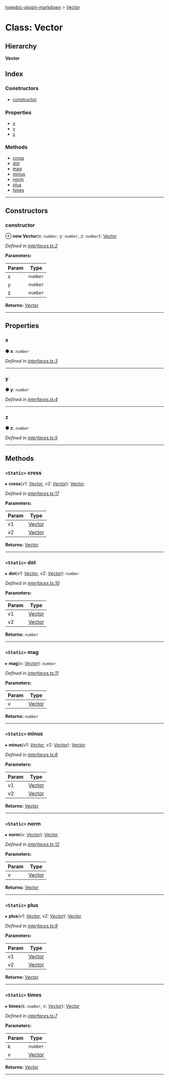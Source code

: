 [typedoc-plugin-markdown](../README.md) > [Vector](../classes/vector.md)

# Class: Vector

## Hierarchy

**Vector**

## Index

### Constructors

* [constructor](vector.md#markdown-header-constructor)

### Properties

* [x](vector.md#markdown-header-x)
* [y](vector.md#markdown-header-y)
* [z](vector.md#markdown-header-z)

### Methods

* [cross](vector.md#markdown-header-static-cross)
* [dot](vector.md#markdown-header-static-dot)
* [mag](vector.md#markdown-header-static-mag)
* [minus](vector.md#markdown-header-static-minus)
* [norm](vector.md#markdown-header-static-norm)
* [plus](vector.md#markdown-header-static-plus)
* [times](vector.md#markdown-header-static-times)

---

## Constructors

###  constructor

⊕ **new Vector**(x: *`number`*, y: *`number`*, z: *`number`*): [Vector](vector.md)

*Defined in [interfaces.ts:2](https://bitbucket.org/owner/repository_name/src/master/src/interfaces.ts?fileviewer&amp;#x3D;file-view-default#interfaces.ts-2)*

**Parameters:**

| Param | Type |
| ------ | ------ |
| x | `number` | 
| y | `number` | 
| z | `number` | 

**Returns:** [Vector](vector.md)

___

## Properties

###  x

**● x**: *`number`*

*Defined in [interfaces.ts:3](https://bitbucket.org/owner/repository_name/src/master/src/interfaces.ts?fileviewer&amp;#x3D;file-view-default#interfaces.ts-3)*

___

###  y

**● y**: *`number`*

*Defined in [interfaces.ts:4](https://bitbucket.org/owner/repository_name/src/master/src/interfaces.ts?fileviewer&amp;#x3D;file-view-default#interfaces.ts-4)*

___

###  z

**● z**: *`number`*

*Defined in [interfaces.ts:5](https://bitbucket.org/owner/repository_name/src/master/src/interfaces.ts?fileviewer&amp;#x3D;file-view-default#interfaces.ts-5)*

___

## Methods

### `<Static>` cross

▸ **cross**(v1: *[Vector](vector.md)*, v2: *[Vector](vector.md)*): [Vector](vector.md)

*Defined in [interfaces.ts:17](https://bitbucket.org/owner/repository_name/src/master/src/interfaces.ts?fileviewer&amp;#x3D;file-view-default#interfaces.ts-17)*

**Parameters:**

| Param | Type |
| ------ | ------ |
| v1 | [Vector](vector.md) | 
| v2 | [Vector](vector.md) | 

**Returns:** [Vector](vector.md)

___

### `<Static>` dot

▸ **dot**(v1: *[Vector](vector.md)*, v2: *[Vector](vector.md)*): `number`

*Defined in [interfaces.ts:10](https://bitbucket.org/owner/repository_name/src/master/src/interfaces.ts?fileviewer&amp;#x3D;file-view-default#interfaces.ts-10)*

**Parameters:**

| Param | Type |
| ------ | ------ |
| v1 | [Vector](vector.md) | 
| v2 | [Vector](vector.md) | 

**Returns:** `number`

___

### `<Static>` mag

▸ **mag**(v: *[Vector](vector.md)*): `number`

*Defined in [interfaces.ts:11](https://bitbucket.org/owner/repository_name/src/master/src/interfaces.ts?fileviewer&amp;#x3D;file-view-default#interfaces.ts-11)*

**Parameters:**

| Param | Type |
| ------ | ------ |
| v | [Vector](vector.md) | 

**Returns:** `number`

___

### `<Static>` minus

▸ **minus**(v1: *[Vector](vector.md)*, v2: *[Vector](vector.md)*): [Vector](vector.md)

*Defined in [interfaces.ts:8](https://bitbucket.org/owner/repository_name/src/master/src/interfaces.ts?fileviewer&amp;#x3D;file-view-default#interfaces.ts-8)*

**Parameters:**

| Param | Type |
| ------ | ------ |
| v1 | [Vector](vector.md) | 
| v2 | [Vector](vector.md) | 

**Returns:** [Vector](vector.md)

___

### `<Static>` norm

▸ **norm**(v: *[Vector](vector.md)*): [Vector](vector.md)

*Defined in [interfaces.ts:12](https://bitbucket.org/owner/repository_name/src/master/src/interfaces.ts?fileviewer&amp;#x3D;file-view-default#interfaces.ts-12)*

**Parameters:**

| Param | Type |
| ------ | ------ |
| v | [Vector](vector.md) | 

**Returns:** [Vector](vector.md)

___

### `<Static>` plus

▸ **plus**(v1: *[Vector](vector.md)*, v2: *[Vector](vector.md)*): [Vector](vector.md)

*Defined in [interfaces.ts:9](https://bitbucket.org/owner/repository_name/src/master/src/interfaces.ts?fileviewer&amp;#x3D;file-view-default#interfaces.ts-9)*

**Parameters:**

| Param | Type |
| ------ | ------ |
| v1 | [Vector](vector.md) | 
| v2 | [Vector](vector.md) | 

**Returns:** [Vector](vector.md)

___

### `<Static>` times

▸ **times**(k: *`number`*, v: *[Vector](vector.md)*): [Vector](vector.md)

*Defined in [interfaces.ts:7](https://bitbucket.org/owner/repository_name/src/master/src/interfaces.ts?fileviewer&amp;#x3D;file-view-default#interfaces.ts-7)*

**Parameters:**

| Param | Type |
| ------ | ------ |
| k | `number` | 
| v | [Vector](vector.md) | 

**Returns:** [Vector](vector.md)

___

